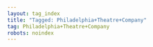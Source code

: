 ```yaml
---
layout: tag_index
title: "Tagged: Philadelphia+Theatre+Company"
tag: Philadelphia+Theatre+Company
robots: noindex
---
```

